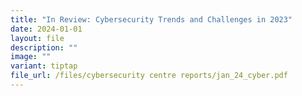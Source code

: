 ```yaml
---
title: "In Review: Cybersecurity Trends and Challenges in 2023"
date: 2024-01-01
layout: file
description: ""
image: ""
variant: tiptap
file_url: /files/cybersecurity centre reports/jan_24_cyber.pdf
---
```

